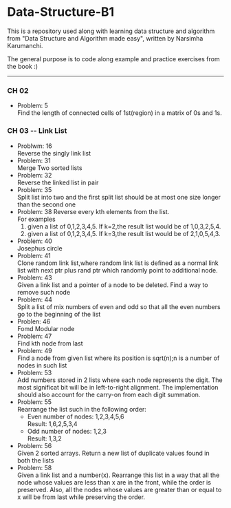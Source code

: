 # Data-Structure-B1

This is a repository used along with learning data structure and algorithm from "Data Structure and Algorithm made easy", written by Narsimha Karumanchi.

The general purpose is to code along example and practice exercises from the book :)

---

### CH 02

- Problem: 5 \
  Find the length of connected cells of 1st(region) in a matrix of 0s and 1s.

### CH 03 -- Link List

- Problwm: 16 \
   Reverse the singly link list
- Problem: 31 \
   Merge Two sorted lists
- Problem: 32 \
   Reverse the linked list in pair
- Problem: 35 \
   Split list into two and the first split list should be at most one size longer than the second one
- Problem: 38
  Reverse every kth elements from the list.\
   For examples
  1. given a list of 0,1,2,3,4,5. If k=2,the result list would be of 1,0,3,2,5,4.
  1. given a list of 0,1,2,3,4,5. If k=3,the result list would be of 2,1,0,5,4,3.
- Problem: 40 \
   Josephus circle
- Problem: 41 \
  Clone random link list,where random link list is defined as a normal link list with next ptr plus rand ptr which randomly point to additional node.
- Problem: 43 \
  Given a link list and a pointer of a node to be deleted. Find a way to remove such node
- Problem: 44 \
  Split a list of mix numbers of even and odd so that all the even numbers go to the beginning of the list
- Problen: 46 \
  Fomd Modular node
- Problem: 47 \
  Find kth node from last
- Problem: 49 \
  Find a node from given list where its position is sqrt(n);n is a number of nodes in such list
- Problem: 53 \
  Add numbers stored in 2 lists where each node represents the digit. The most significat bit will be in left-to-right alignment. The implementation should also account for the carry-on from each digit summation.
- Problem: 55 \
  Rearrange the list such in the following order:
  - Even number of nodes: 1,2,3,4,5,6 \
    Result: 1,6,2,5,3,4
  - Odd number of nodes: 1,2,3 \
    Result: 1,3,2
- Problem: 56 \
  Given 2 sorted arrays. Return a new list of duplicate values found in both the lists
- Problem: 58 \
  Given a link list and a number(x). Rearrange this list in a way that all the node whose values are less than x are in the front, while the order is preserved. Also, all the nodes whose values are greater than or equal to x will be from last while preserving the order.
